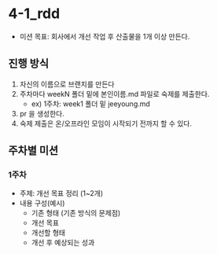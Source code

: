 # 4-1_rdd
- 미션 목표: 회사에서 개선 작업 후 산출물을 1개 이상 만든다.

## 진행 방식
1. 자신의 이름으로 브랜치를 만든다
2. 주차마다 weekN 폴더 밑에 본인이름.md 파일로 숙제를 제출한다. 
   - ex) 1주차: week1 폴더 밑 jeeyoung.md
3. pr 을 생성한다.
4. 숙제 제출은 온/오프라인 모임이 시작되기 전까지 할 수 있다.

## 주차별 미션
### 1주차
- 주제: 개선 목표 정리 (1~2개)
- 내용 구성(예시)
  - 기존 형태 (기존 방식의 문제점)
  - 개선 목표
  - 개선할 형태
  - 개선 후 예상되는 성과

